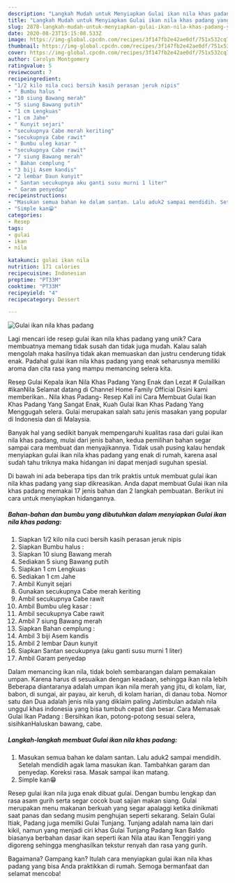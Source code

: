 ```yaml
---
description: "Langkah Mudah untuk Menyiapkan Gulai ikan nila khas padang yang Menggugah Selera"
title: "Langkah Mudah untuk Menyiapkan Gulai ikan nila khas padang yang Menggugah Selera"
slug: 2878-langkah-mudah-untuk-menyiapkan-gulai-ikan-nila-khas-padang-yang-menggugah-selera
date: 2020-08-23T15:15:08.533Z
image: https://img-global.cpcdn.com/recipes/3f147fb2e42ae0df/751x532cq70/gulai-ikan-nila-khas-padang-foto-resep-utama.jpg
thumbnail: https://img-global.cpcdn.com/recipes/3f147fb2e42ae0df/751x532cq70/gulai-ikan-nila-khas-padang-foto-resep-utama.jpg
cover: https://img-global.cpcdn.com/recipes/3f147fb2e42ae0df/751x532cq70/gulai-ikan-nila-khas-padang-foto-resep-utama.jpg
author: Carolyn Montgomery
ratingvalue: 5
reviewcount: 7
recipeingredient:
- "1/2 kilo nila cuci bersih kasih perasan jeruk nipis"
- " Bumbu halus "
- "10 siung Bawang merah"
- "5 siung Bawang putih"
- "1 cm Lengkuas"
- "1 cm Jahe"
- " Kunyit sejari"
- "secukupnya Cabe merah keriting"
- "secukupnya Cabe rawit"
- " Bumbu uleg kasar "
- "secukupnya Cabe rawit"
- "7 siung Bawang merah"
- " Bahan cemplung "
- "3 biji Asem kandis"
- "2 lembar Daun kunyit"
- " Santan secukupnya aku ganti susu murni 1 liter"
- " Garam penyedap"
recipeinstructions:
- "Masukan semua bahan ke dalam santan. Lalu aduk2 sampai mendidih. Setelah mendidih agak lama masukan ikan. Tambahkan garam dan penyedap. Koreksi rasa. Masak sampai ikan matang."
- "Simple kan😁"
categories:
- Resep
tags:
- gulai
- ikan
- nila

katakunci: gulai ikan nila 
nutrition: 171 calories
recipecuisine: Indonesian
preptime: "PT33M"
cooktime: "PT33M"
recipeyield: "4"
recipecategory: Dessert

---
```



![Gulai ikan nila khas padang](https://img-global.cpcdn.com/recipes/3f147fb2e42ae0df/751x532cq70/gulai-ikan-nila-khas-padang-foto-resep-utama.jpg)

Lagi mencari ide resep gulai ikan nila khas padang yang unik? Cara membuatnya memang tidak susah dan tidak juga mudah. Kalau salah mengolah maka hasilnya tidak akan memuaskan dan justru cenderung tidak enak. Padahal gulai ikan nila khas padang yang enak seharusnya memiliki aroma dan cita rasa yang mampu memancing selera kita.

Resep Gulai Kepala ikan Nila Khas Padang Yang Enak dan Lezat # GulaiIkan #ikanNila Selamat datang di Channel Home Family Official Disini kami memberikan.. Nila khas Padang- Resep Kali ini Cara Membuat Gulai Ikan Khas Padang Yang Sangat Enak, Kuah Gulai Ikan Khas Padang Yang Menggugah selera. Gulai merupakan salah satu jenis masakan yang popular di Indonesia dan di Malaysia.

Banyak hal yang sedikit banyak mempengaruhi kualitas rasa dari gulai ikan nila khas padang, mulai dari jenis bahan, kedua pemilihan bahan segar sampai cara membuat dan menyajikannya. Tidak usah pusing kalau hendak menyiapkan gulai ikan nila khas padang yang enak di rumah, karena asal sudah tahu triknya maka hidangan ini dapat menjadi suguhan spesial.


Di bawah ini ada beberapa tips dan trik praktis untuk membuat gulai ikan nila khas padang yang siap dikreasikan. Anda dapat membuat Gulai ikan nila khas padang memakai 17 jenis bahan dan 2 langkah pembuatan. Berikut ini cara untuk menyiapkan hidangannya.

<!--inarticleads1-->

##### Bahan-bahan dan bumbu yang dibutuhkan dalam menyiapkan Gulai ikan nila khas padang:

1. Siapkan 1/2 kilo nila cuci bersih kasih perasan jeruk nipis
1. Siapkan  Bumbu halus :
1. Siapkan 10 siung Bawang merah
1. Sediakan 5 siung Bawang putih
1. Siapkan 1 cm Lengkuas
1. Sediakan 1 cm Jahe
1. Ambil  Kunyit sejari
1. Gunakan secukupnya Cabe merah keriting
1. Ambil secukupnya Cabe rawit
1. Ambil  Bumbu uleg kasar :
1. Ambil secukupnya Cabe rawit
1. Ambil 7 siung Bawang merah
1. Siapkan  Bahan cemplung :
1. Ambil 3 biji Asem kandis
1. Ambil 2 lembar Daun kunyit
1. Siapkan  Santan secukupnya (aku ganti susu murni 1 liter)
1. Ambil  Garam penyedap


Dalam memancing ikan nila, tidak boleh sembarangan dalam pemakaian umpan. Karena harus di sesuaikan dengan keadaan, sehingga ikan nila lebih Beberapa diantaranya adalah umpan ikan nila merah yang jitu, di kolam, liar, babon, di sungai, air payau, air keruh, di kolam harian, di danau toba. Nomor satu dan Dua adalah jenis nila yang diklaim paling Jatimbulan adalah nila unggul khas indonesia yang bisa tumbuh cepat dan besar. Cara Memasak Gulai Ikan Padang : Bersihkan ikan, potong-potong sesuai selera, sisihkanHaluskan bawang, cabe. 

<!--inarticleads2-->

##### Langkah-langkah membuat Gulai ikan nila khas padang:

1. Masukan semua bahan ke dalam santan. Lalu aduk2 sampai mendidih. Setelah mendidih agak lama masukan ikan. Tambahkan garam dan penyedap. Koreksi rasa. Masak sampai ikan matang.
1. Simple kan😁


Resep gulai ikan nila juga enak dibuat gulai. Dengan bumbu lengkap dan rasa asam gurih serta segar cocok buat sajian makan siang. Gulai merupakan menu makanan berkuah yang segar apalaggi ketika dinikmati saat panas dan sedang musim penghujan seperti sekarang. Selain Gulai Itiak, Padang juga memilki Gulai Tunjang. Tunjang adalah nama lain dari kikil, namun yang menjadi ciri khas Gulai Tunjang Padang Ikan Baldo biasanya berbahan dasar ikan seperti ikan Nila atau ikan Tenggiri yang digoreng sehingga menghasilkan tekstur renyah dan rasa yang gurih. 

Bagaimana? Gampang kan? Itulah cara menyiapkan gulai ikan nila khas padang yang bisa Anda praktikkan di rumah. Semoga bermanfaat dan selamat mencoba!
